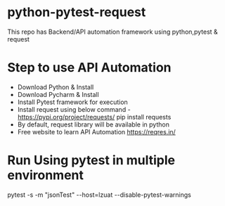 # python-pytest-request
This repo has Backend/API automation framework using python,pytest &amp; request

# Step to use API Automation
- Download Python & Install
- Download Pycharm & Install
- Install Pytest framework for execution
- Install request using below command - https://pypi.org/project/requests/
pip install requests
- By default, request library will be available in python
- Free website to learn API Automation
https://reqres.in/

# Run Using pytest in multiple environment
pytest -s -m "jsonTest" --host=lzuat --disable-pytest-warnings
